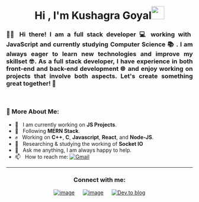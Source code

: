
<!--
**kushagra-goyal-14/kushagra-goyal-14** is a ✨ _special_ ✨ repository because its `README.md` (this file) appears on your GitHub profile.

Here are some ideas to get you started:

- 🔭 I’m currently working on ...
- 🌱 I’m currently learning ...
- 👯 I’m looking to collaborate on ...
- 🤔 I’m looking for help with ...
- 💬 Ask me about ...
- 📫 How to reach me: ...
- 😄 Pronouns: ...
- ⚡ Fun fact: ...
-->


<h1 align="center"><b>Hi</b> , I'm Kushagra Goyal<img src="https://media.giphy.com/media/hvRJCLFzcasrR4ia7z/giphy.gif" width="35"></h1>


<h3 align="Justify"> 🙋‍♂️ Hi there! I am a full stack developer 💻 working with JavaScript and currently studying <strong>Computer Science 📚 </strong>. I am always eager to learn new technologies and <b>improve</b> my skillset 🤓. As a full stack developer, I have experience in both front-end and back-end development 🌐 and enjoy working on projects that involve both aspects. Let's create something great together! 🤝</h3>

<br/>

### 🧐 More About Me:
- 🔭 &nbsp;  I am currently working on **JS Projects**.<br>
- 🌱 &nbsp;  Following **MERN Stack**.<br>
- ✊ &nbsp;  Working on **C++**, **C**, **Javascript**, **React**, and **Node-JS**.<br>
- 🔎 &nbsp;  Researching & studying the working of **Socket IO** <br>
- 💬 &nbsp;  Ask me anything, I am always happy to help.<br>
- 📫 &nbsp;  How to reach me: [![Gmail](https://img.shields.io/badge/-Gmail-c14438?style=flat&logo=Gmail&logoColor=white)](mailto:kushagragoyalkkg@gmail.com)<br>


<hr>






<h3 align="center">Connect with me:</h3>
<div align="center">

[![image](https://img.shields.io/badge/LinkedIn-0077B5?style=for-the-badge&logo=linkedin&logoColor=white)](https://www.linkedin.com/in/kushagra-goyal-kk/)
&emsp;
[![image](https://img.shields.io/badge/Gmail-D14836?style=for-the-badge&logo=gmail&logoColor=white)](mailto:kushagragoyalkkg@gmail.com)
&emsp;
[![Dev.to blog](https://img.shields.io/badge/dev.to-0A0A0A?style=for-the-badge&logo=dev.to&logoColor=white)](https://dev.to/kushagragoyal14)

</div>